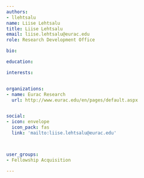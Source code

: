 ```yaml
---
authors:
- llehtsalu
name: Liise Lehtsalu
title: Liise Lehtsalu
email: liise.lehtsalu@eurac.edu
role: Research Development Office

bio: 

education:

interests:


organizations:
- name: Eurac Research
  url: http://www.eurac.edu/en/pages/default.aspx


social:
- icon: envelope
  icon_pack: fas
  link: 'mailto:liise.lehtsalu@eurac.edu'



user_groups:
- Fellowship Acquisition

---
```





